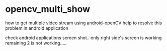 # opencv_multi_show
how to get multiple video stream using android-openCV
help to resolve this problem in android application 


check android applications screen shot..
only right side's screen is working remaining 2 is not working.....
